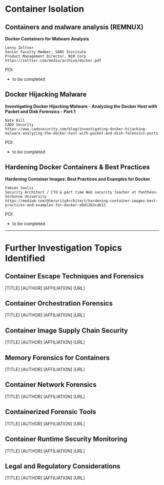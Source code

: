 # Container Isolation
## Containers and malware analysis (REMNUX)
**Docker Containers for Malware Analysis**

    Lenny Zeltser
    Senior Faculty Member, SANS Institute
    Product Management Director, NCR Corp
    https://zeltser.com/media/archive/docker.pdf

POI:
- to be completed

## Docker Hijacking Malware
**Investigating Docker Hijacking Malware - Analyzing the Docker Host with Packet and Disk Forensics - Part:1**

    Nate Bill
    CADO Security
    https://www.cadosecurity.com/blog/investigating-docker-hijacking-malware-analyzing-the-docker-host-with-packet-and-disk-forensics-part1

POI:
- to be completed

## Hardening Docker Containers & Best Practices
**Hardening Container Images: Best Practices and Examples for Docker**

    Fabien Soulis
    Security Architect / CTO & part time Web security teacher at Panthéon-Sorbonne University
    https://medium.com/@SecurityArchitect/hardening-container-images-best-practices-and-examples-for-docker-e941263cab13

POI:
- to be completed

---
# Further Investigation Topics Identified
## Container Escape Techniques and Forensics
[TITLE]
[AUTHOR]
[AFFILIATION]
[URL]
## Container Orchestration Forensics
[TITLE]
[AUTHOR]
[AFFILIATION]
[URL]
## Container Image Supply Chain Security
[TITLE]
[AUTHOR]
[AFFILIATION]
[URL]
## Memory Forensics for Containers
[TITLE]
[AUTHOR]
[AFFILIATION]
[URL]
## Container Network Forensics
[TITLE]
[AUTHOR]
[AFFILIATION]
[URL]
## Containerized Forensic Tools
[TITLE]
[AUTHOR]
[AFFILIATION]
[URL]
## Container Runtime Security Monitoring
[TITLE]
[AUTHOR]
[AFFILIATION]
[URL]
## Legal and Regulatory Considerations
[TITLE]
[AUTHOR]
[AFFILIATION]
[URL]